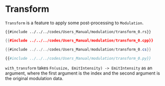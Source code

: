 # Transform

`Transform` is a feature to apply some post-processing to `Modulation`.

```rust,edition2021
{{#include ../../../codes/Users_Manual/modulation/transform_0.rs}}
```

```cpp
{{#include ../../../codes/Users_Manual/modulation/transform_0.cpp}}
```

```cs
{{#include ../../../codes/Users_Manual/modulation/transform_0.cs}}
```

```python
{{#include ../../../codes/Users_Manual/modulation/transform_0.py}}
```

`with_transform` takes `Fn(usize, EmitIntensity) -> EmitIntensity` as an argument, where the first argument is the index and the second argument is the original modulation data.
